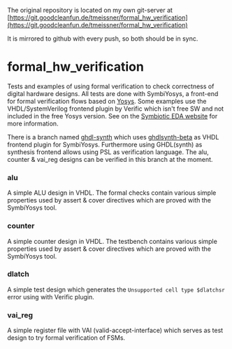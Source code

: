 The original repository is located on my own git-server at [https://git.goodcleanfun.de/tmeissner/formal_hw_verification](https://git.goodcleanfun.de/tmeissner/formal_hw_verification)

It is mirrored to github with every push, so both should be in sync.


# formal_hw_verification

Tests and examples of using formal verification to check correctness of digital hardware designs. All tests are done with SymbiYosys, a front-end for formal verification flows based on [Yosys](https://github.com/YosysHQ). Some examples use the VHDL/SystemVerilog frontend plugin by Verific which isn't free SW and not included in the free Yosys version. See on the [Symbiotic EDA website](https://www.symbioticeda.com) for more information.

There is a branch named [ghdl-synth](https://github.com/tmeissner/formal_hw_verification/tree/ghdl-synth) which uses [ghdlsynth-beta](https://github.com/tgingold/ghdlsynth-beta) as VHDL frontend plugin for SymbiYosys. Furthermore using GHDL(synth) as synthesis frontend allows using PSL as verification language. The alu, counter & vai_reg designs can be verified in this branch at the moment.

### alu
A simple ALU design in VHDL. The formal checks contain various simple properties used by assert & cover directives which are proved with the SymbiYosys tool.

### counter
A simple counter design in VHDL. The testbench contains various simple properties used by assert & cover directives which are proved with the SymbiYosys tool.

### dlatch
A simple test design which generates the `Unsupported cell type $dlatchsr` error using with Verific plugin.

### vai_reg
A simple register file with VAI (valid-accept-interface) which serves as test design to try formal verification of FSMs.